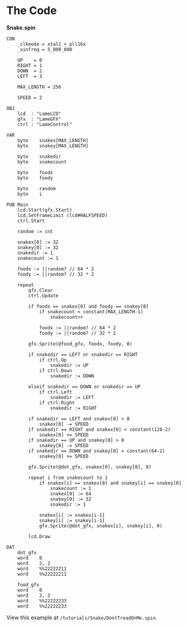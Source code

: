 # The Code

**Snake.spin**

    CON
        _clkmode = xtal1 + pll16x
        _xinfreq = 5_000_000

        UP    = 0
        RIGHT = 1
        DOWN  = 2
        LEFT  = 3

        MAX_LENGTH = 256

        SPEED = 2

    OBJ
        lcd  : "LameLCD"
        gfx  : "LameGFX"
        ctrl : "LameControl"

    VAR
        byte    snakex[MAX_LENGTH]
        byte    snakey[MAX_LENGTH]

        byte    snakedir
        byte    snakecount

        byte    foodx
        byte    foody

        byte    random
        byte    i

    PUB Main
        lcd.Start(gfx.Start)
        lcd.SetFrameLimit (lcd#HALFSPEED)
        ctrl.Start

        random := cnt

        snakex[0] := 32
        snakey[0] := 32
        snakedir := 1
        snakecount := 1

        foodx := ||random? // 64 * 2
        foody := ||random? // 32 * 2

        repeat
            gfx.Clear
            ctrl.Update

            if foodx == snakex[0] and foody == snakey[0]
                if snakecount < constant(MAX_LENGTH-1)
                    snakecount++

                foodx := ||random? // 64 * 2
                foody := ||random? // 32 * 2

            gfx.Sprite(@food_gfx, foodx, foody, 0)

            if snakedir == LEFT or snakedir == RIGHT
                if ctrl.Up
                    snakedir := UP
                if ctrl.Down
                    snakedir := DOWN

            elseif snakedir == DOWN or snakedir == UP
                if ctrl.Left
                    snakedir := LEFT
                if ctrl.Right
                    snakedir := RIGHT

            if snakedir == LEFT and snakex[0] > 0
                snakex[0] -= SPEED
            if snakedir == RIGHT and snakex[0] < constant(128-2)
                snakex[0] += SPEED
            if snakedir == UP and snakey[0] > 0
                snakey[0] -= SPEED
            if snakedir == DOWN and snakey[0] < constant(64-2)
                snakey[0] += SPEED

            gfx.Sprite(@dot_gfx, snakex[0], snakey[0], 0)

            repeat i from snakecount to 1
                if snakex[i] == snakex[0] and snakey[i] == snakey[0]
                    snakecount := 1
                    snakex[0] := 64
                    snakey[0] := 32
                    snakedir := 1

                snakex[i] := snakex[i-1]
                snakey[i] := snakey[i-1]
                gfx.Sprite(@dot_gfx, snakex[i], snakey[i], 0)

            lcd.Draw

    DAT
        dot_gfx
        word    0
        word    2, 2
        word    %%22222211
        word    %%22222211

        food_gfx
        word    0
        word    2, 2
        word    %%22222233
        word    %%22222233

View this example at `/tutorials/Snake/DontTreadOnMe.spin`.

